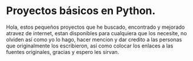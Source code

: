 # Proyectos básicos en Python.

Hola, estos pequeños proyectos que he buscado, encontrado y mejorado atravez de internet, estan disponibles para cualquiera que los necesite, no olviden así como yo lo hago, hacer mencion y dar credito a las personas que originalmente los escribieron, así como colocar los enlaces a las fuentes originales, gracias y espero les sirvan.  